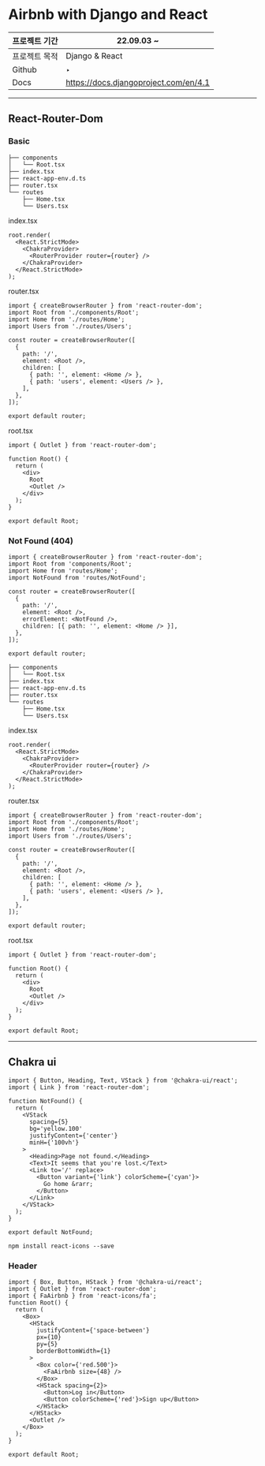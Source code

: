 # Airbnb with Django and React

| 프로젝트 기간 | 22.09.03 ~                            |
| ------------- | ------------------------------------- |
| 프로젝트 목적 | Django & React                        |
| Github        | ‣                                     |
| Docs          | https://docs.djangoproject.com/en/4.1 |

---

## React-Router-Dom

### Basic

```
├── components
│   └── Root.tsx
├── index.tsx
├── react-app-env.d.ts
├── router.tsx
└── routes
    ├── Home.tsx
    └── Users.tsx
```

index.tsx

```tsx
root.render(
  <React.StrictMode>
    <ChakraProvider>
      <RouterProvider router={router} />
    </ChakraProvider>
  </React.StrictMode>
);
```

router.tsx

```tsx
import { createBrowserRouter } from 'react-router-dom';
import Root from './components/Root';
import Home from './routes/Home';
import Users from './routes/Users';

const router = createBrowserRouter([
  {
    path: '/',
    element: <Root />,
    children: [
      { path: '', element: <Home /> },
      { path: 'users', element: <Users /> },
    ],
  },
]);

export default router;
```

root.tsx

```tsx
import { Outlet } from 'react-router-dom';

function Root() {
  return (
    <div>
      Root
      <Outlet />
    </div>
  );
}

export default Root;
```

### Not Found (404)

```tsx
import { createBrowserRouter } from 'react-router-dom';
import Root from 'components/Root';
import Home from 'routes/Home';
import NotFound from 'routes/NotFound';

const router = createBrowserRouter([
  {
    path: '/',
    element: <Root />,
    errorElement: <NotFound />,
    children: [{ path: '', element: <Home /> }],
  },
]);

export default router;
```

```
├── components
│   └── Root.tsx
├── index.tsx
├── react-app-env.d.ts
├── router.tsx
└── routes
    ├── Home.tsx
    └── Users.tsx
```

index.tsx

```tsx
root.render(
  <React.StrictMode>
    <ChakraProvider>
      <RouterProvider router={router} />
    </ChakraProvider>
  </React.StrictMode>
);
```

router.tsx

```tsx
import { createBrowserRouter } from 'react-router-dom';
import Root from './components/Root';
import Home from './routes/Home';
import Users from './routes/Users';

const router = createBrowserRouter([
  {
    path: '/',
    element: <Root />,
    children: [
      { path: '', element: <Home /> },
      { path: 'users', element: <Users /> },
    ],
  },
]);

export default router;
```

root.tsx

```tsx
import { Outlet } from 'react-router-dom';

function Root() {
  return (
    <div>
      Root
      <Outlet />
    </div>
  );
}

export default Root;
```

---

## Chakra ui

```tsx
import { Button, Heading, Text, VStack } from '@chakra-ui/react';
import { Link } from 'react-router-dom';

function NotFound() {
  return (
    <VStack
      spacing={5}
      bg='yellow.100'
      justifyContent={'center'}
      minH={'100vh'}
    >
      <Heading>Page not found.</Heading>
      <Text>It seems that you're lost.</Text>
      <Link to='/' replace>
        <Button variant={'link'} colorScheme={'cyan'}>
          Go home &rarr;
        </Button>
      </Link>
    </VStack>
  );
}

export default NotFound;
```

`npm install react-icons --save`

### Header

```tsx
import { Box, Button, HStack } from '@chakra-ui/react';
import { Outlet } from 'react-router-dom';
import { FaAirbnb } from 'react-icons/fa';
function Root() {
  return (
    <Box>
      <HStack
        justifyContent={'space-between'}
        px={10}
        py={5}
        borderBottomWidth={1}
      >
        <Box color={'red.500'}>
          <FaAirbnb size={48} />
        </Box>
        <HStack spacing={2}>
          <Button>Log in</Button>
          <Button colorScheme={'red'}>Sign up</Button>
        </HStack>
      </HStack>
      <Outlet />
    </Box>
  );
}

export default Root;
```
